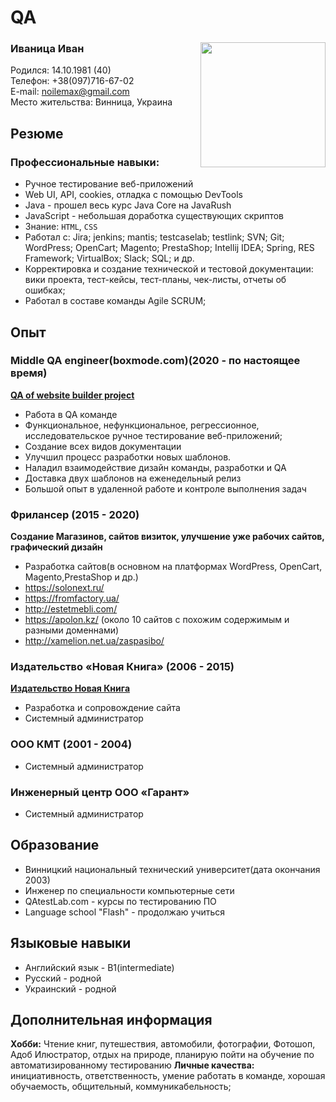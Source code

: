 # QA
### Иваница Иван <Image src="avatar.png" align="right" width="200" height="200">
Родился: 14.10.1981 (40)  
Телефон: +38(097)716-67-02  
E-mail: noilemax@gmail.com  
Место жительства: Винница, Украина  

## Резюме
### Профессиональные навыки:
* Ручное тестирование веб-приложений
* Web UI, API, cookies, отладка с помощью DevTools
* Java - прошел весь курс Java Core на JavaRush
* JavaScript - небольшая доработка существующих скриптов
* Знание: `HTML`, `CSS`
* Работал с: Jira; jenkins; mantis; testcaselab; testlink; SVN; Git; WordPress; OpenCart; Magento; PrestaShop; Intellij IDEA; Spring, RES Framework; VirtualBox; Slack; SQL; и др.
* Корректировка и создание технической и тестовой документации: вики проекта, тест-кейсы, тест-планы, чек-листы, отчеты об ошибках;
* Работал в составе команды Agile SCRUM;

## Опыт
### Middle QA engineer(boxmode.com)(2020 - по настоящее время)
 [**QA of website builder project**](https://boxmode.com)
  
  * Работа в QA команде
  * Функциональное, нефункциональное, регрессионное, исследовательское ручное тестирование веб-приложений;
  * Создание всех видов документации
  * Улучшил процесс разработки новых шаблонов. 
  * Наладил взаимодействие дизайн команды, разработки и QA
  * Доставка двух шаблонов на еженедельный релиз
  * Большой опыт в удаленной работе и контроле выполнения задач
  
### Фрилансер  (2015 - 2020)  
**Создание Магазинов, сайтов визиток, улучшение уже рабочих сайтов, графический дизайн**

  * Разработка сайтов(в основном на платформах WordPress, OpenCart, Magento,PrestaShop и др.)  
  * https://solonext.ru/    
  * https://fromfactory.ua/   
  * http://estetmebli.com/  
  * https://apolon.kz/ (около 10 сайтов с похожим содержимым и разными доменнами)    
  * http://xamelion.net.ua/zaspasibo/  
 
### Издательство «Новая Книга» (2006 - 2015)  
[**Издательство Новая Книга**](https://nk.in.ua/)

  * Разработка и сопровождение сайта
  * Системный администратор
 
### ООО КМТ (2001 - 2004)
  * Системный администратор
  
### Инженерный центр ООО «Гарант»
   * Системный администратор  
    
## Образование
* Винницкий национальный технический университет(дата окончания 2003)
* Инженер по специальности компьютерные сети
* QAtestLab.com - курсы по тестированию ПО
* Language school "Flash" - продолжаю учиться

## Языковые навыки
* Английский язык - B1(intermediate)
* Русский - родной
* Украинский - родной

## Дополнительная информация
**Хобби:** Чтение книг, путешествия, автомобили, фотографии, Фотошоп, Адоб Илюстратор, отдых на природе, планирую пойти на обучение по автоматизированному тестированию 
**Личные качества:** инициативность, ответственность, умение работать в команде, хорошая обучаемость, общительный, коммуникабельность;

